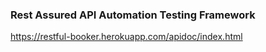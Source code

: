 ### Rest Assured API Automation Testing Framework


https://restful-booker.herokuapp.com/apidoc/index.html

